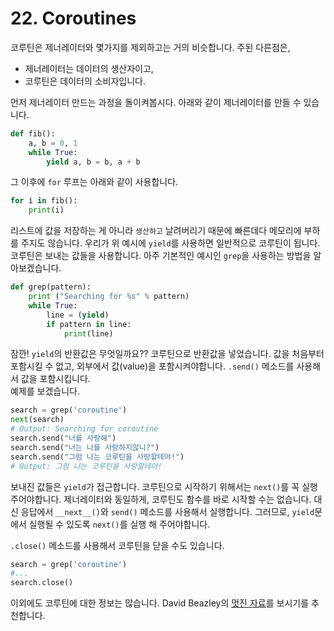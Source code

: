 # 22. Coroutines

코루틴은 제너레이터와 몇가지를 제외하고는 거의 비슷합니다. 주된 다른점은,

* 제너레이터는 데이터의 생산자이고,
* 코루틴은 데이터의 소비자입니다.

먼저 제너레이터 만드는 과정을 돌이켜봅시다. 아래와 같이 제너레이터를 만들 수 있습니다.

```python
def fib():
    a, b = 0, 1
    while True:
        yield a, b = b, a + b
```

그 이후에 `for` 루프는 아래와 같이 사용합니다.

```python
for i in fib():
    print(i)
```

리스트에 값을 저장하는 게 아니라 `생산하고` 날려버리기 때문에 빠른데다 메모리에 부하를 주지도 않습니다.  우리가 위 예시에 `yield`를 사용하면 일반적으로 코루틴이 됩니다. 코루틴은 보내는 값들을 사용합니다. 아주 기본적인 예시인 `grep`을 사용하는 방법을 알아보겠습니다.

```python
def grep(pattern):
    print ("Searching for %s" % pattern)
    while True:
        line = (yield)
        if pattern in line:
            print(line)
```

잠깐! `yield`의 반환값은 무엇일까요?? 코루틴으로 반환값을 넣었습니다. 값을 처음부터 포함시킬 수 없고, 외부에서 값\(value\)을 포함시켜야합니다. `.send()` 메소드를 사용해서 값을 포함시킵니다.  
예제를 보겠습니다.

```python
search = grep('coroutine')
next(search)
# Output: Searching for coroutine
search.send("너를 사랑해")
search.send("너는 나를 사랑하지않니?")
search.send("그럼 나는 코루틴을 사랑할테야!")
# Output: 그럼 나는 코루틴을 사랑할테야!
```

보내진 값들은 `yield`가 접근합니다. 코루틴으로 시작하기 위해서는 `next()`를 꼭 실행주어야합니다. 제너레이터와 동일하게, 코루틴도 함수를 바로 시작할 수는 없습니다. 대신 응답에서 `__next__()`와 `send()` 메소드를 사용해서 실행합니다. 그러므로, `yield`문에서 실행될 수 있도록 `next()`를 실행 해 주어야합니다.

`.close()` 메소드를 사용해서 코루틴을 닫을 수도 있습니다.

```python
search = grep('coroutine')
#...
search.close()
```

이외에도 코루틴에 대한 정보는 많습니다. David Beazley의 [멋진 자료](http://www.dabeaz.com/coroutines/Coroutines.pdf)를 보시기를 추천합니다.

